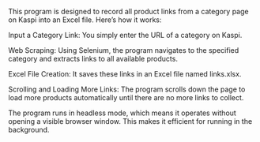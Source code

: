 This program is designed to record all product links from a category page on Kaspi into an Excel file. Here’s how it works:

Input a Category Link: You simply enter the URL of a category on Kaspi.

Web Scraping: Using Selenium, the program navigates to the specified category and extracts links to all available products.

Excel File Creation: It saves these links in an Excel file named links.xlsx.

Scrolling and Loading More Links: The program scrolls down the page to load more products automatically until there are no more links to collect.

The program runs in headless mode, which means it operates without opening a visible browser window. This makes it efficient for running in the background.
